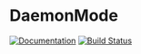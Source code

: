 # DaemonMode

[![Documentation](https://github.com/dmolina/MoodleQuestions.jl/workflows/Documentation/badge.svg)](https://dmolina.github.io/DaemonMode.jl/dev)
[![Build
Status](https://travis-ci.com/dmolina/DaemonMode.jl.svg?branch=master)](https://travis-ci.com/dmolina/DaemonMode.jl)

